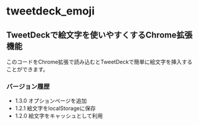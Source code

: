 # tweetdeck_emoji
## TweetDeckで絵文字を使いやすくするChrome拡張機能
このコードをChrome拡張で読み込むとTweetDeckで簡単に絵文字を挿入することができます。
### バージョン履歴 
- 1.3.0 オプションページを追加
- 1.2.1 絵文字をlocalStorageに保存
- 1.2.0 絵文字をキャッシュとして利用